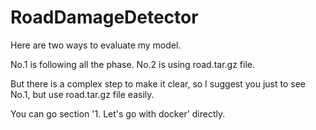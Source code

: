 # RoadDamageDetector

Here are two ways to evaluate my model.

No.1 is following all the phase. No.2 is using road.tar.gz file.

But there is a complex step to make it clear, so I suggest you just to see No.1,
but use road.tar.gz file easily.

You can go section '1. Let's go with docker' directly.
